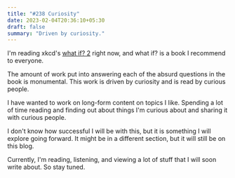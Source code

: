 ```yaml
---
title: "#238 Curiosity"
date: 2023-02-04T20:36:10+05:30
draft: false
summary: "Driven by curiosity."
---
```


I'm reading xkcd's [what if? 2](https://www.goodreads.com/en/book/show/60190659) right now, and what if? is a book I recommend to everyone.

The amount of work put into answering each of the absurd questions in the book is monumental. This work is driven by curiosity and is read by curious people.

I have wanted to work on long-form content on topics I like. Spending a lot of time reading and finding out about things I'm curious about and sharing it with curious people.

I don't know how successful I will be with this, but it is something I will explore going forward. It might be in a different section, but it will still be on this blog.

Currently, I'm reading, listening, and viewing a lot of stuff that I will soon write about. So stay tuned.
